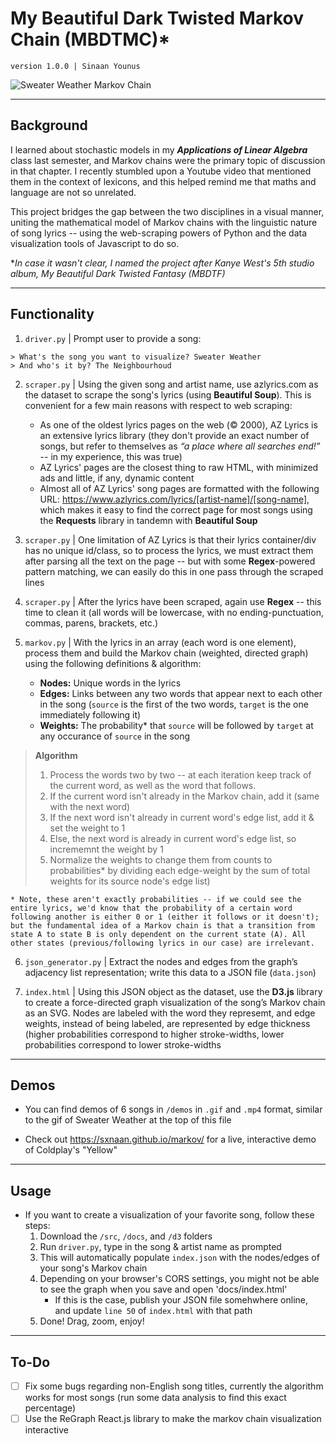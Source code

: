 # My Beautiful Dark Twisted Markov Chain (MBDTMC)*
`version 1.0.0 | Sinaan Younus`

![Sweater Weather Markov Chain](https://github.com/sxnaan/markov/blob/main/demos/gif/sweaterweather-theneighbourhood.gif?raw=true)

---
## Background

I learned about stochastic models in my ***Applications of Linear Algebra*** class last semester, and Markov chains were the primary topic of discussion in that chapter. I recently stumbled upon a Youtube video that mentioned them in the context of lexicons, and this helped remind me that maths and language are not so unrelated. 

This project bridges the gap between the two disciplines in a visual manner, uniting the mathematical model of Markov chains with the linguistic nature of song lyrics -- using the web-scraping powers of Python and the data visualization tools of Javascript to do so. 

**In case it wasn't clear, I named the project after Kanye West's 5th studio album, My Beautiful Dark Twisted Fantasy (MBDTF)*

---
## Functionality

1. `driver.py` | Prompt user to provide a song: 
```
> What's the song you want to visualize? Sweater Weather
> And who's it by? The Neighbourhoud
```

2. `scraper.py` | Using the given song and artist name, use azlyrics.com as the dataset to scrape the song's lyrics (using **Beautiful Soup**). This is convenient for a few main reasons with respect to web scraping:
    - As one of the oldest lyrics pages on the web (© 2000), AZ Lyrics is an extensive lyrics library (they don't provide an exact number of songs, but refer to themselves as *“a place where all searches end!”* -- in my experience, this was true)
    - AZ Lyrics' pages are the closest thing to raw HTML, with minimized ads and little, if any, dynamic content 
    - Almost all of AZ Lyrics' song pages are formatted with the following URL: https://www.azlyrics.com/lyrics/[artist-name]/[song-name], which makes it easy to find the correct page for most songs using the **Requests** library in tandemn with **Beautiful Soup** 

3. `scraper.py` | One limitation of AZ Lyrics is that their lyrics container/div has no unique id/class, so to process the lyrics, we must extract them after parsing all the text on the page -- but with some **Regex**-powered pattern matching, we can easily do this in one pass through the scraped lines

4. `scraper.py` | After the lyrics have been scraped, again use **Regex** -- this time to clean it (all words will be lowercase, with no ending-punctuation, commas, parens, brackets, etc.)

5. `markov.py` | With the lyrics in an array (each word is one element), process them and build the Markov chain (weighted, directed graph) using the following definitions & algorithm:
    - **Nodes:** Unique words in the lyrics
    - **Edges:**  Links between any two words that appear next to each other in the song (`source` is the first of the two words, `target` is the one immediately following it)
    - **Weights:** The probability* that `source` will be followed by `target` at any occurance of `source` in the song
> **Algorithm**
> 1. Process the words two by two -- at each iteration keep track of the current word, as well as the word that follows. 
> 2. If the current word isn't already in the Markov chain, add it (same with the next word)
> 3. If the next word isn't already in current word's edge list, add it & set the weight to 1
> 4. Else, the next word is already in current word's edge list, so incrememnt the weight by 1
> 5. Normalize the weights to change them from counts to probabilities* by dividing each edge-weight by the sum of total weights for its source node's edge list)

    * Note, these aren't exactly probabilities -- if we could see the entire lyrics, we'd know that the probability of a certain word following another is either 0 or 1 (either it follows or it doesn't); but the fundamental idea of a Markov chain is that a transition from state A to state B is only dependent on the current state (A). All other states (previous/following lyrics in our case) are irrelevant.

6. `json_generator.py` | Extract the nodes and edges from the graph’s adjacency list representation; write this data to a JSON file (`data.json`) 

7. `index.html` | Using this JSON object as the dataset, use the **D3.js** library to create a force-directed graph visualization of the song’s Markov chain as an SVG. Nodes are labeled with the word they represemt, and edge weights, instead of being labeled, are represented by edge thickness (higher probabilities correspond to higher stroke-widths, lower probabilities correspond to lower stroke-widths 

---
## Demos 
- You can find demos of 6 songs in `/demos` in `.gif` and `.mp4` format, similar to the gif of Sweater Weather at the top of this file

- Check out https://sxnaan.github.io/markov/ for a live, interactive demo of Coldplay's "Yellow"

---
## Usage
- If you want to create a visualization of your favorite song, follow these steps:
    1. Download the `/src`, `/docs`, and `/d3` folders
    2. Run `driver.py`, type in the song & artist name as prompted
    3. This will automatically populate `index.json` with the nodes/edges of your song's Markov chain
    4. Depending on your browser's CORS settings, you might not be able to see the graph when you save and open 'docs/index.html'
        - If this is the case, publish your JSON file somehwhere online, and update `line 50` of `index.html` with that path 
    5. Done! Drag, zoom, enjoy!

---
## To-Do
- [ ] Fix some bugs regarding non-English song titles, currently the algorithm works for most songs (run some data analysis to find this exact percentage)  
- [ ] Use the ReGraph React.js library to make the markov chain visualization interactive
